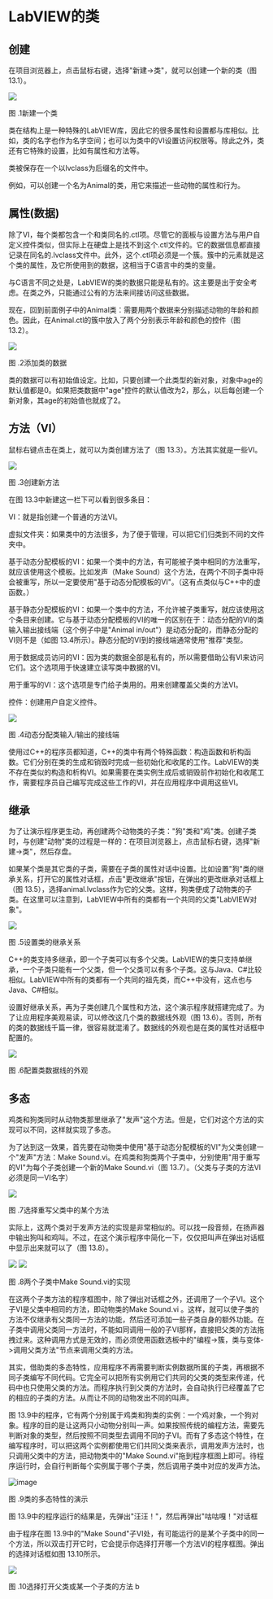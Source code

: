 # LabVIEW的类

## 创建

在项目浏览器上，点击鼠标右键，选择"新建-\>类"，就可以创建一个新的类（图
13.1）。

![](images/image777.png)

图 .1新建一个类

类在结构上是一种特殊的LabVIEW库，因此它的很多属性和设置都与库相似。比如，类的名字也作为名字空间；也可以为类中的VI设置访问权限等。除此之外，类还有它特殊的设置，比如有属性和方法等。

类被保存在一个以lvclass为后缀名的文件中。

例如，可以创建一个名为Animal的类，用它来描述一些动物的属性和行为。

## 属性(数据)

除了VI，每个类都包含一个和类同名的.ctl项。尽管它的面板与设置方法与用户自定义控件类似，但实际上在硬盘上是找不到这个.ctl文件的。它的数据信息都直接记录在同名的.lvclass文件中。此外，这个.ctl项必须是一个簇。簇中的元素就是这个类的属性，及它所使用到的数据，这相当于C语言中的类的变量。

与C语言不同之处是，LabVIEW的类的数据只能是私有的。这主要是出于安全考虑。在类之外，只能通过公有的方法来间接访问这些数据。

现在，回到前面例子中的Animal类：需要用两个数据来分别描述动物的年龄和颜色。因此，在Animal.ctl的簇中放入了两个分别表示年龄和颜色的控件（图
13.2）。

![](images/image778.png)

图 .2添加类的数据

类的数据可以有初始值设定。比如，只要创建一个此类型的新对象，对象中age的默认值都是0。如果把类数据中"age"控件的默认值改为2，那么，以后每创建一个新对象，其age的初始值也就成了2。

## 方法（VI）

鼠标右键点击在类上，就可以为类创建方法了（图
13.3）。方法其实就是一些VI。

![](images/image779.png)

图 .3创建新方法

在图 13.3中新建这一栏下可以看到很多条目：

VI：就是指创建一个普通的方法VI。

虚拟文件夹：如果类中的方法很多，为了便于管理，可以把它们归类到不同的文件夹中。

基于动态分配模板的VI：如果一个类中的方法，有可能被子类中相同的方法重写，就应该使用这个模板。比如发声（Make
Sound）这个方法，在两个不同子类中将会被重写，所以一定要使用"基于动态分配模板的VI"。（这有点类似与C++中的虚函数。）

基于静态分配模板的VI：如果一个类中的方法，不允许被子类重写，就应该使用这个条目来创建。它与基于动态分配模板的VI的唯一的区别在于：动态分配的VI的类输入输出接线端（这个例子中是"Animal
in/out"）是动态分配的，而静态分配的VI则不是（如图
13.4所示）。静态分配的VI到的接线端通常使用"推荐"类型。

用于数据成员访问的VI：因为类的数据全部是私有的，所以需要借助公有VI来访问它们。这个选项用于快速建立读写类中数据的VI。

用于重写的VI：这个选项是专门给子类用的。用来创建覆盖父类的方法VI。

控件：创建用户自定义控件。

![](images/image780.png)

图 .4动态分配类输入/输出的接线端

使用过C++的程序员都知道，C++的类中有两个特殊函数：构造函数和析构函数。它们分别在类的生成和销毁时完成一些初始化和收尾的工作。LabVIEW的类不存在类似的构造和析构VI。如果需要在类实例生成后或销毁前作初始化和收尾工作，需要程序员自己编写完成这些工作的VI，并在应用程序中调用这些VI。

## 继承

为了让演示程序更生动，再创建两个动物类的子类："狗"类和"鸡"类。创建子类时，与创建"动物"类的过程是一样的：在项目浏览器上，点击鼠标右键，选择"新建-\>类"，然后存盘。

如果某个类是其它类的子类，需要在子类的属性对话中设置。比如设置"狗"类的继承关系，打开它的属性对话框，点击"更改继承"按钮，在弹出的更改继承对话框上（图
13.5），选择animal.lvclass作为它的父类。这样，狗类便成了动物类的子类。在这里可以注意到，LabVIEW中所有的类都有一个共同的父类"LabVIEW对象"。

![](images/image781.png)

图 .5设置类的继承关系

C++的类支持多继承，即一个子类可以有多个父类。LabVIEW的类只支持单继承，一个子类只能有一个父类，但一个父类可以有多个子类。这与Java、C#比较相似。LabVIEW中所有的类都有一个共同的祖先类，而C++中没有，这点也与Java、C#相似。

设置好继承关系，再为子类创建几个属性和方法，这个演示程序就搭建完成了。为了让应用程序美观易读，可以修改这几个类的数据线外观（图
13.6）。否则，所有的类的数据线千篇一律，很容易就混淆了。数据线的外观也是在类的属性对话框中配置的。

![](images/image782.png)

图 .6配置类数据线的外观

## 多态

鸡类和狗类同时从动物类那里继承了"发声"这个方法。但是，它们对这个方法的实现可以不同，这样就实现了多态。

为了达到这一效果，首先要在动物类中使用"基于动态分配模板的VI"为父类创建一个"发声"方法：Make
Sound.vi。在鸡类和狗类两个子类中，分别使用"用于重写的VI"为每个子类创建一个新的Make
Sound.vi（图 13.7）。（父类与子类的方法VI必须是同一VI名字）

![](images/image783.png)

图 .7选择重写父类中的某个方法

实际上，这两个类对于发声方法的实现是非常相似的。可以找一段音频，在扬声器中输出狗叫和鸡叫。不过，在这个演示程序中简化一下，仅仅把叫声在弹出对话框中显示出来就可以了（图
13.8）。

![](images/image784.png)
![](images/image785.png)

图 .8两个子类中Make Sound.vi的实现

在这两个子类方法的程序框图中，除了弹出对话框之外，还调用了一个子VI。这个子VI是父类中相同的方法，即动物类的Make
Sound.vi
。这样，就可以使子类的方法不仅继承有父类同一方法的功能，然后还可添加一些子类自身的额外功能。在子类中调用父类同一方法时，不能如同调用一般的子VI那样，直接把父类的方法拖拽过来。这种调用方式是无效的，而必须使用函数选板中的"编程-\>簇，类与变体-\>调用父类方法"节点来调用父类的方法。

其实，借助类的多态特性，应用程序不再需要判断实例数据所属的子类，再根据不同子类编写不同代码。它完全可以把所有实例用它们共同的父类的类型来传递，代码中也只使用父类的方法。而程序执行到父类的方法时，会自动执行已经覆盖了它的相应的子类的方法。从而让不同的动物发出不同的叫声。

图
13.9中的程序，它有两个分别属于鸡类和狗类的实例：一个鸡对象，一个狗对象。程序的目的是让这两只小动物分别叫一声。如果按照传统的编程方法，需要先判断对象的类型，然后按照不同类型去调用不同的子VI。而有了多态这个特性，在编写程序时，可以把这两个实例都使用它们共同父类来表示，调用发声方法时，也只调用父类中的方法，把动物类中的"Make
Sound.vi"拖到程序框图上即可。待程序运行时，会自行判断每个实例属于哪个子类，然后调用子类中对应的发声方法。

![image](images/image786.jpeg)

图 .9类的多态特性的演示

图 13.9中的程序运行的结果是，先弹出"汪汪！"，然后再弹出"咕咕嘎！"对话框

由于程序在图 13.9中的"Make
Sound"子VI处，有可能运行的是某个子类中的同一个方法，所以双击打开它时，它会提示你选择打开哪一个方法VI的程序框图。弹出的选择对话框如图
13.10所示。

![](images/image787.png)

图 .10选择打开父类或某一个子类的方法
b


